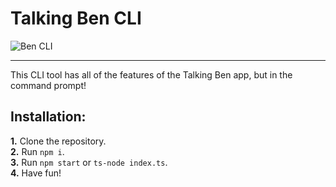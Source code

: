 # Talking Ben CLI

![Ben CLI](ben-cli.png)

---

This CLI tool has all of the features of the Talking Ben app, but in the command prompt!

## **Installation:**

**1.** Clone the repository.\
**2.** Run `npm i`.\
**3.** Run `npm start` or `ts-node index.ts`.\
**4.** Have fun!
